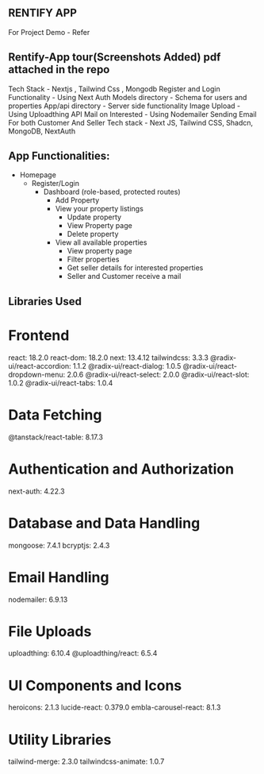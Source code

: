 
## RENTIFY APP
For Project Demo - Refer 
## Rentify-App tour(Screenshots Added) pdf attached in the repo
Tech Stack - Nextjs , Tailwind Css , Mongodb 
Register and Login Functionality - Using Next Auth
Models directory - Schema for users and properties
App/api directory - Server side functionality
Image Upload - Using Uploadthing API
Mail on Interested - Using Nodemailer Sending Email For both Customer And Seller 
Tech stack - Next JS, Tailwind CSS, Shadcn, MongoDB, NextAuth

## App Functionalities:

- Homepage
  - Register/Login
    - Dashboard (role-based, protected routes)
      - Add Property
      - View your property listings
        - Update property
        - View Property page
        - Delete property
      - View all available properties
        - View property page
        - Filter properties
        - Get seller details for interested properties
        - Seller and Customer receive a mail


## Libraries Used

# Frontend
react: 18.2.0
react-dom: 18.2.0
next: 13.4.12
tailwindcss: 3.3.3
@radix-ui/react-accordion: 1.1.2
@radix-ui/react-dialog: 1.0.5
@radix-ui/react-dropdown-menu: 2.0.6
@radix-ui/react-select: 2.0.0
@radix-ui/react-slot: 1.0.2
@radix-ui/react-tabs: 1.0.4

# Data Fetching
@tanstack/react-table: 8.17.3

# Authentication and Authorization
next-auth: 4.22.3

# Database and Data Handling
mongoose: 7.4.1
bcryptjs: 2.4.3

# Email Handling
nodemailer: 6.9.13

# File Uploads
uploadthing: 6.10.4
@uploadthing/react: 6.5.4

# UI Components and Icons
heroicons: 2.1.3
lucide-react: 0.379.0
embla-carousel-react: 8.1.3

# Utility Libraries
tailwind-merge: 2.3.0
tailwindcss-animate: 1.0.7


